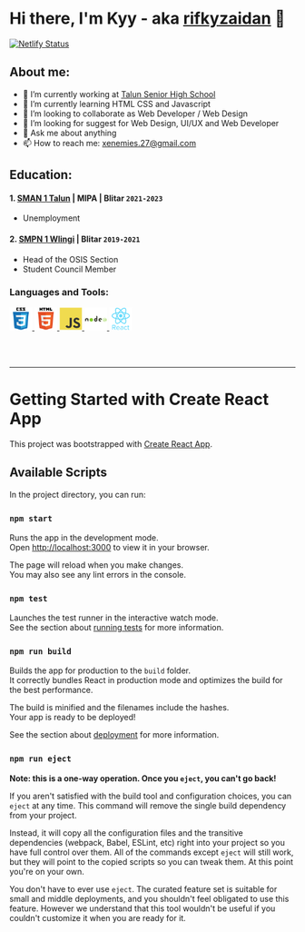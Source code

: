 # Hi there, I'm Kyy - aka [rifkyzaidan](https://www.youtube.com/channel/UCNtVKQZIVFwFn0sfZfQCgbg) 👋

[![Netlify Status](https://api.netlify.com/api/v1/badges/2440fbc8-e284-4461-bc94-a90b31f927c2/deploy-status)](https://app.netlify.com/sites/ngabskyy/deploys)

## About me:
- 🔭 I’m currently working at [Talun Senior High School](https://instagram.com/osmatablitar?igshid=YmMyMTA2M2Y=)
- 🌱 I’m currently learning HTML CSS and Javascript
- 👯 I’m looking to collaborate as Web Developer / Web Design
- 🤔 I’m looking for suggest for Web Design, UI/UX and Web Developer
- 💬 Ask me about anything
- 📫 How to reach me: xenemies.27@gmail.com

## Education:

#### 1. [SMAN 1 Talun](http://sman1talun.sch.id/) | MIPA | Blitar `2021-2023`
   - Unemployment
 #### 2. [SMPN 1 Wlingi](https://smpn1wlingi.sch.id/) | Blitar `2019-2021`
   - Head of the OSIS Section
   - Student Council Member


<h3 align="left">Languages and Tools:</h3>
<p align="left"> <a href="https://www.w3schools.com/css/" target="_blank" rel="noreferrer"> <img src="https://raw.githubusercontent.com/devicons/devicon/master/icons/css3/css3-original-wordmark.svg" alt="css3" width="40" height="40"/> </a> <a href="https://www.w3.org/html/" target="_blank" rel="noreferrer"> <img src="https://raw.githubusercontent.com/devicons/devicon/master/icons/html5/html5-original-wordmark.svg" alt="html5" width="40" height="40"/> </a> <a href="https://developer.mozilla.org/en-US/docs/Web/JavaScript" target="_blank" rel="noreferrer"> <img src="https://raw.githubusercontent.com/devicons/devicon/master/icons/javascript/javascript-original.svg" alt="javascript" width="40" height="40"/> </a> <a href="https://nodejs.org" target="_blank" rel="noreferrer"> <img src="https://raw.githubusercontent.com/devicons/devicon/master/icons/nodejs/nodejs-original-wordmark.svg" alt="nodejs" width="40" height="40"/> </a> <a href="https://reactjs.org/" target="_blank" rel="noreferrer"> <img src="https://raw.githubusercontent.com/devicons/devicon/master/icons/react/react-original-wordmark.svg" alt="react" width="40" height="40"/> </a> </p>


<br />
<br />

---

[webdev]: https://github.com/BangKyy/ngabskyy





# Getting Started with Create React App

This project was bootstrapped with [Create React App](https://github.com/facebook/create-react-app).

## Available Scripts

In the project directory, you can run:

### `npm start`

Runs the app in the development mode.\
Open [http://localhost:3000](http://localhost:3000) to view it in your browser.

The page will reload when you make changes.\
You may also see any lint errors in the console.

### `npm test`

Launches the test runner in the interactive watch mode.\
See the section about [running tests](https://facebook.github.io/create-react-app/docs/running-tests) for more information.

### `npm run build`

Builds the app for production to the `build` folder.\
It correctly bundles React in production mode and optimizes the build for the best performance.

The build is minified and the filenames include the hashes.\
Your app is ready to be deployed!

See the section about [deployment](https://facebook.github.io/create-react-app/docs/deployment) for more information.

### `npm run eject`

**Note: this is a one-way operation. Once you `eject`, you can't go back!**

If you aren't satisfied with the build tool and configuration choices, you can `eject` at any time. This command will remove the single build dependency from your project.

Instead, it will copy all the configuration files and the transitive dependencies (webpack, Babel, ESLint, etc) right into your project so you have full control over them. All of the commands except `eject` will still work, but they will point to the copied scripts so you can tweak them. At this point you're on your own.

You don't have to ever use `eject`. The curated feature set is suitable for small and middle deployments, and you shouldn't feel obligated to use this feature. However we understand that this tool wouldn't be useful if you couldn't customize it when you are ready for it.

